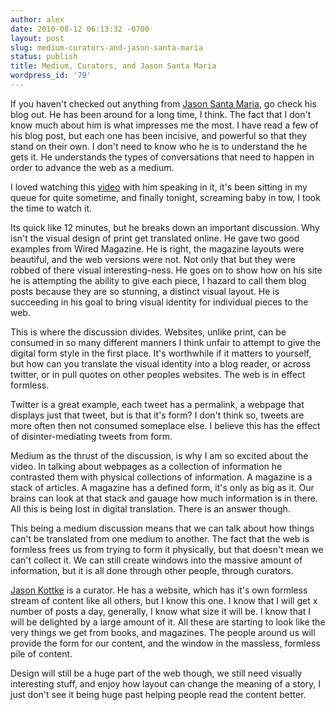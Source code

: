 ```yaml
---
author: alex
date: 2010-08-12 06:13:32 -0700
layout: post
slug: medium-curators-and-jason-santa-maria
status: publish
title: Medium, Curators, and Jason Santa Maria
wordpress_id: '79'
---
```


If you haven't checked out anything from [Jason Santa
Maria](https://jasonsantamaria.com/), go check his blog out. He has been
around for a long time, I think. The fact that I don't know much about
him is what impresses me the most. I have read a few of his blog post,
but each one has been incisive, and powerful so that they stand on their
own. I don't need to know who he is to understand the he gets it. He
understands the types of conversations that need to happen in order to
advance the web as a medium.

I loved watching this
[video](https://vimeo.com/4394152)
with him speaking in it, it's been sitting in my queue for quite sometime, and finally
tonight, screaming baby in tow, I took the time to watch it.

Its quick like 12 minutes, but he breaks down an important discussion.
Why isn't the visual design of print get translated online. He gave two
good examples from Wired Magazine. He is right, the magazine layouts
were beautiful, and the web versions were not. Not only that but they
were robbed of there visual interesting-ness. He goes on to show how on
his site he is attempting the ability to give each piece, I hazard to
call them blog posts because they are so stunning, a distinct visual
layout. He is succeeding in his goal to bring visual identity for
individual pieces to the web.

This is where the discussion divides. Websites, unlike print, can be
consumed in so many different manners I think unfair to attempt to give
the digital form style in the first place. It's worthwhile if it matters
to yourself, but how can you translate the visual identity into a blog
reader, or across twitter, or in pull quotes on other peoples websites.
The web is in effect formless.

Twitter is a great example, each tweet has a permalink, a webpage that
displays just that tweet, but is that it's form? I don't think so,
tweets are more often then not consumed someplace else. I believe this
has the effect of disinter-mediating tweets from form.

Medium as the thrust of the discussion, is why I am so excited about the
video. In talking about webpages as a collection of information he
contrasted them with physical collections of information. A magazine is
a stack of articles. A magazine has a defined form, it's only as big as
it. Our brains can look at that stack and gauage how much information is
in there. All this is being lost in digital translation. There is an
answer though.

This being a medium discussion means that we can talk about how things
can't be translated from one medium to another. The fact that the web is
formless frees us from trying to form it physically, but that doesn't
mean we can't collect it. We can still create windows into the massive
amount of information, but it is all done through other people, through
curators.

[Jason Kottke](kottke.org) is a curator. He has a website, which has
it's own formless stream of content like all others, but I know this
one. I know that I will get x number of posts a day, generally, I know
what size it will be. I know that I will be delighted by a large amount
of it. All these are starting to look like the very things we get from
books, and magazines. The people around us will provide the form for our
content, and the window in the massless, formless pile of content.

Design will still be a huge part of the web though, we still need
visually interesting stuff, and enjoy how layout can change the meaning
of a story, I just don't see it being huge past helping people read the
content better.
